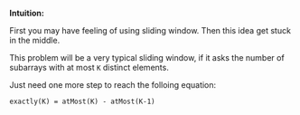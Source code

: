 **Intuition:**

First you may have feeling of using sliding window.
Then this idea get stuck in the middle.

This problem will be a very typical sliding window,
if it asks the number of subarrays with at most `K` distinct elements.

Just need one more step to reach the folloing equation:

`exactly(K) = atMost(K) - atMost(K-1)`